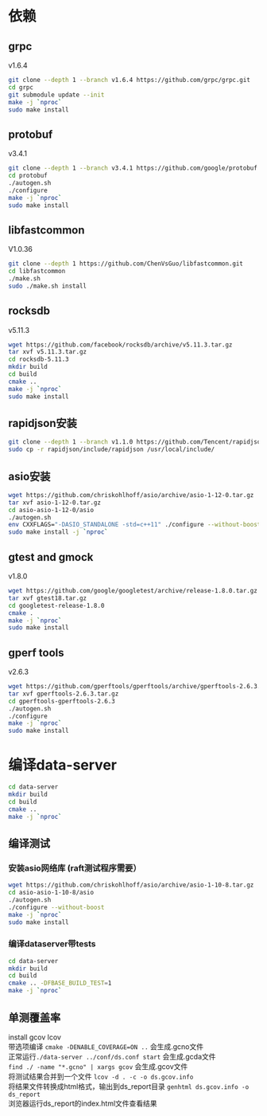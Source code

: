 # 依赖
## grpc 
v1.6.4
```sh
git clone --depth 1 --branch v1.6.4 https://github.com/grpc/grpc.git
cd grpc
git submodule update --init
make -j `nproc`
sudo make install
```

## protobuf 
v3.4.1
```sh
git clone --depth 1 --branch v3.4.1 https://github.com/google/protobuf.git
cd protobuf
./autogen.sh
./configure
make -j `nproc`
sudo make install
```

## libfastcommon
V1.0.36
```sh
git clone --depth 1 https://github.com/ChenVsGuo/libfastcommon.git
cd libfastcommon
./make.sh
sudo ./make.sh install
```

## rocksdb
v5.11.3
```sh
wget https://github.com/facebook/rocksdb/archive/v5.11.3.tar.gz
tar xvf v5.11.3.tar.gz
cd rocksdb-5.11.3
mkdir build
cd build
cmake ..
make -j `nproc`
sudo make install
```

## rapidjson安装
```sh
git clone --depth 1 --branch v1.1.0 https://github.com/Tencent/rapidjson.git
sudo cp -r rapidjson/include/rapidjson /usr/local/include/
```

## asio安装   
```sh
wget https://github.com/chriskohlhoff/asio/archive/asio-1-12-0.tar.gz
tar xvf asio-1-12-0.tar.gz
cd asio-asio-1-12-0/asio
./autogen.sh
env CXXFLAGS="-DASIO_STANDALONE -std=c++11" ./configure --without-boost
sudo make install -j `nproc`
```

## gtest and gmock
v1.8.0
```sh
wget https://github.com/google/googletest/archive/release-1.8.0.tar.gz -O gtest18.tar.gz
tar xvf gtest18.tar.gz
cd googletest-release-1.8.0
cmake .
make -j `nproc`
sudo make install
```

## gperf tools
v2.6.3
```sh
wget https://github.com/gperftools/gperftools/archive/gperftools-2.6.3.tar.gz
tar xvf gperftools-2.6.3.tar.gz
cd gperftools-gperftools-2.6.3
./autogen.sh
./configure
make -j `nproc`
sudo make install
```

# 编译data-server
```sh
cd data-server
mkdir build
cd build
cmake ..
make -j `nproc`
```

## 编译测试

### 安装asio网络库 (raft测试程序需要）
```sh
wget https://github.com/chriskohlhoff/asio/archive/asio-1-10-8.tar.gz
cd asio-asio-1-10-8/asio
./autogen.sh
./configure --without-boost
make -j `nproc`
sudo make install
```

### 编译dataserver带tests

```sh
cd data-server
mkdir build
cd build
cmake .. -DFBASE_BUILD_TEST=1
make -j `nproc`
```

## 单测覆盖率
install gcov lcov    
带选项编译 `cmake -DENABLE_COVERAGE=ON ..`  会生成.gcno文件      
正常运行`./data-server ../conf/ds.conf start` 会生成.gcda文件      
`find ./ -name "*.gcno" | xargs gcov`  会生成.gcov文件      
将测试结果合并到一个文件 `lcov -d . -c -o ds.gcov.info   `   
将结果文件转换成html格式，输出到ds_report目录  `genhtml ds.gcov.info -o ds_report`  
浏览器运行ds_report的index.html文件查看结果       
